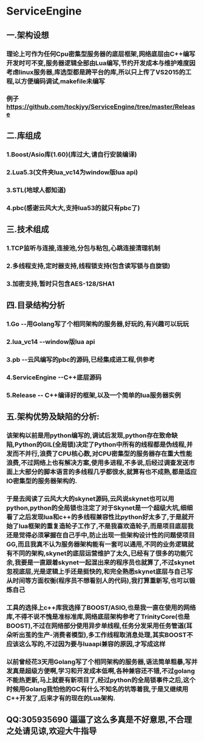 # ServiceEngine
## 一.架构设想
### 理论上可作为任何Cpu密集型服务器的底层框架,网络底层由C++编写开发时可不变,服务器逻辑全部由Lua编写,节约开发成本与维护难度因考虑linux服务器,库选型都是跨平台的库,所以只上传了VS2015的工程,以方便编码调试,makefile未编写
### 例子 https://github.com/tockjyy/ServiceEngine/tree/master/Release
## 二.库组成
### 1.Boost/Asio库(1.60)(库过大,请自行安装编译)
### 2.Lua5.3(文件夹lua_vc14为window版lua api)
### 3.STL(地球人都知道)
### 4.pbc(感谢云风大大,支持lua53的就只有pbc了)
## 三.技术组成
### 1.TCP监听与连接,连接池,分包与粘包,心跳连接清理机制
### 2.多线程支持,定时器支持,线程锁支持(包含读写锁与自旋锁)
### 3.加密支持,暂时只包含AES-128/SHA1
## 四.目录结构分析
### 1.Go --用Golang写了个相同架构的服务器,好玩的,有兴趣可以玩玩
### 2.lua_vc14 --window版lua api
### 3.pb --云风编写的pbc的源码,已经集成进工程,供参考
### 4.ServiceEngine --C++底层源码
### 5.Release -- C++编译好的框架,以及一个简单的lua服务器实例
## 五.架构优势及缺陷的分析:
### 该架构以前是用python编写的,调试后发现,python存在致命缺陷,Python的GIL(全局锁)决定了Python中所有的线程都是伪线程,并发而不并行,浪费了CPU核心数,对CPU密集型的服务器存在重大性能浪费,不过网络上也有解决方案,使用多进程,不多说,后经过调查发送市面上大部分的脚本语言的多线程几乎都很水,就算有也不成熟,都是适应IO密集型的服务器架构的.
### 于是去阅读了云风大大的skynet源码,云风说skynet也可以用python,python的全局锁也注定了对于Skynet是一个超级大坑,细细看了之后发现lua和c++的多线程兼容性比python好太多了,于是就开始了lua框架的重复造轮子工作了,不是我喜欢造轮子,而是项目底层我还是觉得必须掌握在自己手中,防止出现一些架构设计性的问题使项目GG,而且我真不认为服务器架构能有一套可以通用,不同的业务逻辑就有不同的架构,skynet的底层运营维护了太久,已经有了很多的功能冗余,我要是一直跟着skynet一起混出来的程序员也就算了,不过skynet忽视底层,光是逻辑上手还是挺快的,和完全熟悉skynet底层与自己写从时间等方面权衡(程序员不想看别人的代码),我打算重新写,也可以锻炼自己
### 工具的选择上c++库我选择了BOOST/ASIO,也是我一直在使用的网络库,不得不说不愧是准标准库,网络底层架构参考了TrinityCore(也是BOOST),不过在网络部分使用异步单线程,任务分发采用任务管道(耳朵听出茧的生产-消费者模型),多工作线程取消息处理,其实BOOST不应该这么写的,不过因为要与luaapi兼容的原因,才写成这样
### 以前曾经花3天用Golang写了个相同架构的服务器,语法简单粗暴,写并发真是超级方便啊,学习和开发成本低啊,各种兼容还不错,不过golang不能热更新,马上就要有新项目了,经过python的全局锁事件之后,这个时候用Golang我怕他的GC有什么不知名的坑等着我,于是又继续用C++开发了,后来才有的现在的Lua架构.

## QQ:305935690 逼逼了这么多真是不好意思,不合理之处请见谅,欢迎大牛指导



